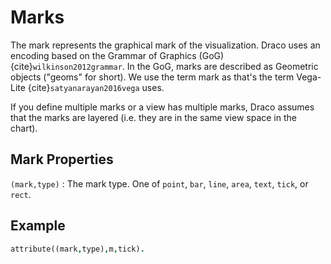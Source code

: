 # Marks

The mark represents the graphical mark of the visualization. Draco uses an encoding based on the Grammar of Graphics (GoG) {cite}`wilkinson2012grammar`. In the GoG, marks are described as Geometric objects ("geoms" for short). We use the term mark as that's the term Vega-Lite {cite}`satyanarayan2016vega` uses.

If you define multiple marks or a view has multiple marks, Draco assumes that the marks are layered (i.e. they are in the same view space in the chart).

## Mark Properties

`(mark,type)`
: The mark type. One of `point`, `bar`, `line`, `area`, `text`, `tick`, or `rect`.

## Example

```prolog
attribute((mark,type),m,tick).
```
